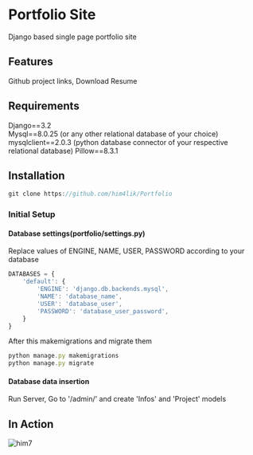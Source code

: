 # Portfolio Site
Django based single page portfolio site

## Features
Github project links, Download Resume

## Requirements
Django==3.2<br/>
Mysql==8.0.25 (or any other relational database of your choice)<br/>
mysqlclient==2.0.3 (python database connector of your respective relational database)
Pillow==8.3.1

## Installation
```javascript
git clone https://github.com/him4lik/Portfolio
```
### Initial Setup
#### Database settings(portfolio/settings.py)
Replace values of ENGINE, NAME, USER, PASSWORD according to your database
```javascript
DATABASES = {
    'default': {
        'ENGINE': 'django.db.backends.mysql',
        'NAME': 'database_name',
        'USER': 'database_user',
        'PASSWORD': 'database_user_password',
    }
}
```
After this makemigrations and migrate them
```javascript
python manage.py makemigrations
python manage.py migrate
```
#### Database data insertion
Run Server, Go to '/admin/' and create 'Infos' and 'Project' models


## In Action
![him7](https://user-images.githubusercontent.com/75934883/127551050-84167222-b26d-4046-9d21-384ff0808f1b.gif)

